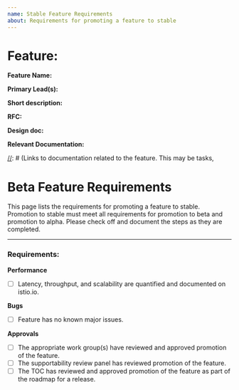 ```yaml
---
name: Stable Feature Requirements
about: Requirements for promoting a feature to stable
---
```


[//]: # (The syntax preceeding this line is a comment marker used to help guide the issue author with submission of an issue)
[//]: # (to github. Unlike HTML comments commonly used throughout istio.io documentation, this comment will not be rendered)
[//]: # (by github. Comments must be separated by carriage return preceding and concluding the text and be a single line.)

[//]: # (This page lists the requirements for an experimental feature. Completion of this template enables Istio work groups)
[//]: # (to collect information on potential new functionality. This template should be completed before users are exposed to)
[//]: # (any new experimental feature. Please complete this template during development.)

[//]: # (The feature implementation section must be completed before submission of the issue.)

# Feature: 

[//]: # (All information in this section is mandatory for new issue submission.)

**Feature Name:**  

[//]: # (The name of the feature, e.g. Multiple control planes)

**Primary Lead(s):**

[//]: # (The primary lead or leads responsible for the feature. These individuals serve as a point of contact for the feature.)

**Short description:**

[//]: # (A short description of the feature. One or two sentences maximum.)

**RFC:**

[//]: # (This outlines the ideas for a feature and is used to collect early feedback. See the RFC template here: https://docs.google.com/document/d/1ewJoCcw5-04crH-M0xw4zFxz1cfwVCPnNyW4K3m4Yyc/template/preview)

**Design doc:**

[//]: # (This is used for discussion of design and testing for a feature. See the design doc template here:https://docs.google.com/document/d/16FLQK8uhhic1ovKnnOG3OXJjFKs2aHnSmbximidpKwM/template/preview)

**Relevant Documentation:**

[//]: # (Links to documentation related to the feature. This may be tasks,
# Beta Feature Requirements

This page lists the requirements for promoting a feature to stable. Promotion to stable must meet all requirements for promotion to beta and promotion to alpha. Please check off and document the steps as they are completed.

--- 

### Requirements: 

**Performance**

- [ ] Latency, throughput, and scalability are quantified and documented on
	istio.io. 

**Bugs**

- [ ] Feature has no known major issues. 

**Approvals**

- [ ] The appropriate work group(s) have reviewed and approved promotion of the feature.
- [ ] The supportability review panel has reviewed promotion of the feature.  
- [ ] The TOC has reviewed and approved promotion of the feature as part of the
	roadmap for a release.
